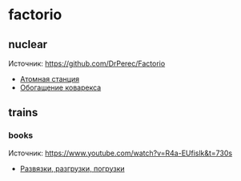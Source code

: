 # factorio

## nuclear
Источник: https://github.com/DrPerec/Factorio
- [Атомная станция](nuclear.txt)
- [Обогащение коварекса](kovarex.txt)

## trains
### books
Источник: https://www.youtube.com/watch?v=R4a-EUfislk&t=730s
- [Развязки, разгрузки, погрузки](book-trains.txt)

